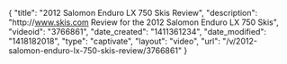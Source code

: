 {
    "title": "2012 Salomon Enduro LX 750 Skis Review",
    "description": "http:\/\/www.skis.com Review for the 2012 Salomon Enduro LX 750 Skis",
    "videoid": "3766861",
    "date_created": "1411361234",
    "date_modified": "1418182018",
    "type": "captivate",
    "layout": "video",
    "url": "\/v\/2012-salomon-enduro-lx-750-skis-review\/3766861"
}